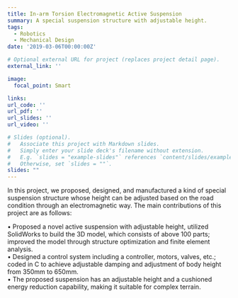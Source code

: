 ```yaml
---
title: In-arm Torsion Electromagnetic Active Suspension
summary: A special suspension structure with adjustable height.
tags:
  - Robotics
  - Mechanical Design
date: '2019-03-06T00:00:00Z'

# Optional external URL for project (replaces project detail page).
external_link: ''

image:
  focal_point: Smart

links:
url_code: ''
url_pdf: ''
url_slides: ''
url_video: ''

# Slides (optional).
#   Associate this project with Markdown slides.
#   Simply enter your slide deck's filename without extension.
#   E.g. `slides = "example-slides"` references `content/slides/example-slides.md`.
#   Otherwise, set `slides = ""`.
slides: ""
---
```


In this project, we proposed, designed, and manufactured a kind of special suspension structure whose height can be adjusted based on the road condition through an electromagnetic way. The main contributions of this project are as follows:

• Proposed a novel active suspension with adjustable height, utilized SolidWorks to build the 3D model, which consists of above 100 parts; improved the model through structure optimization and finite element analysis.\
• Designed a control system including a controller, motors, valves, etc.; coded in C to achieve adjustable damping and adjustment of body height from 350mm to 650mm.\
• The proposed suspension has an adjustable height and a cushioned energy reduction capability, making it suitable for complex terrain.

